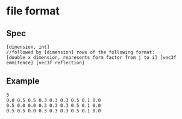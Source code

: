 # file format
## Spec
```
[dimension, int]
//followed by [dimension] rows of the following format:
[double x dimension, represents form factor from j to i] [vec3f emmitence] [vec3f reflection]
```
## Example
```
3
0.0 0.5 0.5 0.3 0.3 0.3 0.5 0.1 0.0
0.5 0.0 0.0 0.3 0.3 0.3 0.5 0.1 0.0
0.5 0.5 0.0 0.3 0.3 0.3 0.5 0.1 0.0
```
